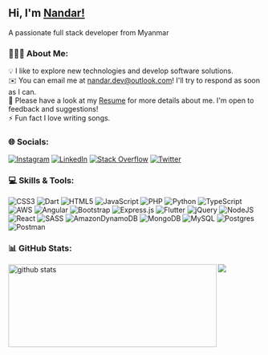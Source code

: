## Hi, I'm [Nandar!](https://www.linkedin.com/in/nandar-dev/) 
A passionate full stack developer from Myanmar
### 👨🏻‍💻 About Me:
💡 I like to explore new technologies and develop software solutions. <br/>
✉️ You can email me at nandar.dev@outlook.com! I'll try to respond as soon as I can. <br/>
📄 Please have a look at my [Resume](https://nandar.tk/assets/pdf/resume.pdf) for more details about me. I'm open to feedback and suggestions! <br/>
⚡ Fun fact I love writing songs.


### 🌐 Socials:
[![Instagram](https://img.shields.io/badge/Instagram-%23E4405F.svg?logo=Instagram&logoColor=white)](https://instagram.com/nanda_ghimire) [![LinkedIn](https://img.shields.io/badge/LinkedIn-%230077B5.svg?logo=linkedin&logoColor=white)](https://linkedin.com/in/nandar-dev) [![Stack Overflow](https://img.shields.io/badge/-Stackoverflow-FE7A16?logo=stack-overflow&logoColor=white)](https://stackoverflow.com/users/14203083) [![Twitter](https://img.shields.io/badge/Twitter-%231DA1F2.svg?logo=Twitter&logoColor=white)](https://twitter.com/nandar_dev) 

### 💻 Skills & Tools:
![CSS3](https://img.shields.io/badge/css3-%231572B6.svg?style=for-the-badge&logo=css3&logoColor=white) ![Dart](https://img.shields.io/badge/dart-%230175C2.svg?style=for-the-badge&logo=dart&logoColor=white) ![HTML5](https://img.shields.io/badge/html5-%23E34F26.svg?style=for-the-badge&logo=html5&logoColor=white) ![JavaScript](https://img.shields.io/badge/javascript-%23323330.svg?style=for-the-badge&logo=javascript&logoColor=%23F7DF1E) ![PHP](https://img.shields.io/badge/php-%23777BB4.svg?style=for-the-badge&logo=php&logoColor=white) ![Python](https://img.shields.io/badge/python-3670A0?style=for-the-badge&logo=python&logoColor=ffdd54) ![TypeScript](https://img.shields.io/badge/typescript-%23007ACC.svg?style=for-the-badge&logo=typescript&logoColor=white) ![AWS](https://img.shields.io/badge/AWS-%23FF9900.svg?style=for-the-badge&logo=amazon-aws&logoColor=white) ![Angular](https://img.shields.io/badge/angular-%23DD0031.svg?style=for-the-badge&logo=angular&logoColor=white) ![Bootstrap](https://img.shields.io/badge/bootstrap-%23563D7C.svg?style=for-the-badge&logo=bootstrap&logoColor=white) ![Express.js](https://img.shields.io/badge/express.js-%23404d59.svg?style=for-the-badge&logo=express&logoColor=%2361DAFB) ![Flutter](https://img.shields.io/badge/Flutter-%2302569B.svg?style=for-the-badge&logo=Flutter&logoColor=white) ![jQuery](https://img.shields.io/badge/jquery-%230769AD.svg?style=for-the-badge&logo=jquery&logoColor=white) ![NodeJS](https://img.shields.io/badge/node.js-6DA55F?style=for-the-badge&logo=node.js&logoColor=white) ![React](https://img.shields.io/badge/react-%2320232a.svg?style=for-the-badge&logo=react&logoColor=%2361DAFB) ![SASS](https://img.shields.io/badge/SASS-hotpink.svg?style=for-the-badge&logo=SASS&logoColor=white) ![AmazonDynamoDB](https://img.shields.io/badge/Amazon%20DynamoDB-4053D6?style=for-the-badge&logo=Amazon%20DynamoDB&logoColor=white) ![MongoDB](https://img.shields.io/badge/MongoDB-%234ea94b.svg?style=for-the-badge&logo=mongodb&logoColor=white) ![MySQL](https://img.shields.io/badge/mysql-%2300f.svg?style=for-the-badge&logo=mysql&logoColor=white) ![Postgres](https://img.shields.io/badge/postgres-%23316192.svg?style=for-the-badge&logo=postgresql&logoColor=white) ![Postman](https://img.shields.io/badge/Postman-FF6C37?style=for-the-badge&logo=postman&logoColor=white)
### 📊 GitHub Stats:
<!-- 
🌱 I’m currently learning Go, Flask. <br/>
![](https://github-readme-stats.vercel.app/api?username=nandar-dev&theme=dark&hide_border=false&include_all_commits=true&count_private=true)<br/>
![](https://github-readme-streak-stats.herokuapp.com/?user=nandar-dev&theme=dark&hide_border=false)<br/>
![](https://github-readme-stats.vercel.app/api/top-langs/?username=nandar-dev&theme=dark&hide_border=false&include_all_commits=true&count_private=true&layout=compact) -->

<!-- <img height="137px" src="https://github-readme-stats.vercel.app/api?username=nandar-dev&theme=dark&hide_border=false&include_all_commits=true&count_private=true" /><img height="137px" src="https://github-readme-stats.vercel.app/api/top-langs/?username=nandar-dev&theme=dark&hide_border=false&include_all_commits=true&count_private=true&layout=compact" style="max-width: 100%;margin-left: 10px;"/>
 -->
 
<img align="left" width="415" height="165" src="https://github-readme-stats.vercel.app/api?username=nandar-dev&theme=dark&hide_border=false&include_all_commits=true&count_private=true" alt="github stats"/>
  <a href="https://github.com/nandar-dev/nandar-dev">
    <img align="center"src="https://github-readme-stats.vercel.app/api/top-langs/?username=nandar-dev&theme=dark&hide_border=false&include_all_commits=true&count_private=true&layout=compact" />
  </a> 
  

 
